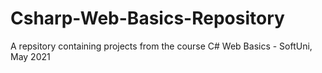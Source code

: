 # Csharp-Web-Basics-Repository
A repsitory containing projects from the course C# Web Basics - SoftUni, May 2021
